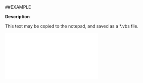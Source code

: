 

##EXAMPLE

**Description**

This text may be copied to the notepad, and saved as a *.vbs file.

![](../../Examples/vbs/ClientScript.OnPersonDialogClosed.vbs.txt)






